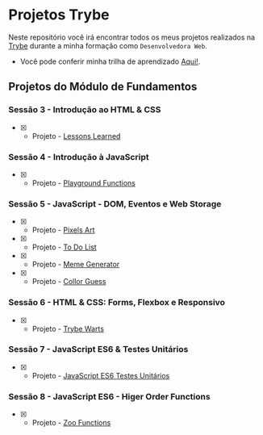# Projetos Trybe

Neste repositório você irá encontrar todos os meus projetos realizados na [Trybe](https://www.betrybe.com/) durante a minha formação como `Desenvolvedora Web`. 

- Você pode conferir minha trilha de aprendizado [Aqui!](https://github.com/brunaCFreitas/trybe-exercices/).

## Projetos do Módulo de Fundamentos

### Sessão 3 - Introdução ao HTML & CSS

- [x] - Projeto - [Lessons Learned](https://github.com/brunaCFreitas/trybe-projects/tree/main/fundamentos/lessons-learned)

### Sessão 4 - Introdução à JavaScript 

- [x] - Projeto - [Playground Functions](https://github.com/brunaCFreitas/trybe-projects/tree/main/fundamentos/playground-functions)

### Sessão 5 - JavaScript - DOM, Eventos e Web Storage

- [x] - Projeto - [Pixels Art](https://github.com/brunaCFreitas/trybe-projects/tree/main/fundamentos/pixels-art)
- [x] - Projeto - [To Do List](https://github.com/brunaCFreitas/trybe-projects/tree/main/fundamentos/todo-list)
- [x] - Projeto - [Meme Generator](https://github.com/brunaCFreitas/trybe-projects/tree/main/fundamentos/meme-generator)
- [x] - Projeto - [Collor Guess](https://github.com/brunaCFreitas/trybe-projects/tree/main/fundamentos/color-guess)

### Sessão 6 - HTML & CSS: Forms, Flexbox e Responsivo

- [x] - Projeto - [Trybe Warts](https://github.com/brunaCFreitas/trybe-projects/tree/main/fundamentos/trybeWarts) 


### Sessão 7 - JavaScript ES6 & Testes Unitários

- [x] - Projeto - [JavaScript ES6 Testes Unitários]() 


### Sessão 8 - JavaScript ES6 - Higer Order Functions

- [x] - Projeto - [Zoo Functions](https://github.com/brunaCFreitas/trybe-projects/tree/main/fundamentos/testes-unitarios) 